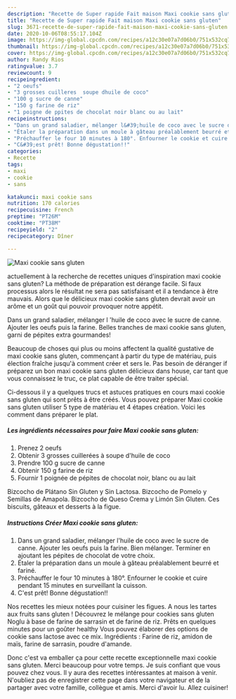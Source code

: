 ```yaml
---
description: "Recette de Super rapide Fait maison Maxi cookie sans gluten"
title: "Recette de Super rapide Fait maison Maxi cookie sans gluten"
slug: 3671-recette-de-super-rapide-fait-maison-maxi-cookie-sans-gluten
date: 2020-10-06T08:55:17.104Z
image: https://img-global.cpcdn.com/recipes/a12c30e07a7d06b0/751x532cq70/maxi-cookie-sans-gluten-photo-principale-de-la-recette.jpg
thumbnail: https://img-global.cpcdn.com/recipes/a12c30e07a7d06b0/751x532cq70/maxi-cookie-sans-gluten-photo-principale-de-la-recette.jpg
cover: https://img-global.cpcdn.com/recipes/a12c30e07a7d06b0/751x532cq70/maxi-cookie-sans-gluten-photo-principale-de-la-recette.jpg
author: Randy Rios
ratingvalue: 3.7
reviewcount: 9
recipeingredient:
- "2 oeufs"
- "3 grosses cuilleres  soupe dhuile de coco"
- "100 g sucre de canne"
- "150 g farine de riz"
- "1 poigne de ppites de chocolat noir blanc ou au lait"
recipeinstructions:
- "Dans un grand saladier, mélanger l&#39;huile de coco avec le sucre de canne. Ajouter les oeufs puis la farine. Bien mélanger. Terminer en ajoutant les pépites de chocolat de votre choix."
- "Étaler la préparation dans un moule à gâteau préalablement beurré et fariné."
- "Préchauffer le four 10 minutes à 180°. Enfourner le cookie et cuire pendant 15 minutes en surveillant la cuisson."
- "C&#39;est prêt! Bonne dégustation!!"
categories:
- Recette
tags:
- maxi
- cookie
- sans

katakunci: maxi cookie sans 
nutrition: 170 calories
recipecuisine: French
preptime: "PT26M"
cooktime: "PT38M"
recipeyield: "2"
recipecategory: Dîner

---
```



![Maxi cookie sans gluten](https://img-global.cpcdn.com/recipes/a12c30e07a7d06b0/751x532cq70/maxi-cookie-sans-gluten-photo-principale-de-la-recette.jpg)

actuellement à la recherche de recettes uniques d'inspiration maxi cookie sans gluten? La méthode de préparation est dérange facile. Si faux processus alors le résultat ne sera pas satisfaisant et il a tendance à être mauvais. Alors que le délicieux maxi cookie sans gluten devrait avoir un arôme et un goût qui pouvoir provoquer notre appétit.

Dans un grand saladier, mélanger l &#39;huile de coco avec le sucre de canne. Ajouter les oeufs puis la farine. Belles tranches de maxi cookie sans gluten, garni de pépites extra gourmandes!

Beaucoup de choses qui plus ou moins affectent la qualité gustative de maxi cookie sans gluten, commençant à partir du type de matériau, puis élection fraîche jusqu'à comment créer et sers le. Pas besoin de déranger if préparez un bon maxi cookie sans gluten délicieux dans house, car tant que vous connaissez le truc, ce plat capable de être traiter spécial.


Ci-dessous il y a quelques trucs et astuces pratiques en cours maxi cookie sans gluten qui sont prêts à être créés. Vous pouvez préparer Maxi cookie sans gluten utiliser 5 type de matériau et 4 étapes création. Voici les comment dans préparer le plat.

<!--inarticleads1-->

##### Les ingrédients nécessaires pour faire Maxi cookie sans gluten:

1. Prenez 2 oeufs
1. Obtenir 3 grosses cuillerées à soupe d&#39;huile de coco
1. Prendre 100 g sucre de canne
1. Obtenir 150 g farine de riz
1. Fournir 1 poignée de pépites de chocolat noir, blanc ou au lait


Bizcocho de Plátano Sin Gluten y Sin Lactosa. Bizcocho de Pomelo y Semillas de Amapola. Bizcocho de Queso Crema y Limón Sin Gluten. Ces biscuits, gâteaux et desserts à la figue. 

<!--inarticleads2-->

##### Instructions Créer Maxi cookie sans gluten:

1. Dans un grand saladier, mélanger l&#39;huile de coco avec le sucre de canne. Ajouter les oeufs puis la farine. Bien mélanger. Terminer en ajoutant les pépites de chocolat de votre choix.
1. Étaler la préparation dans un moule à gâteau préalablement beurré et fariné.
1. Préchauffer le four 10 minutes à 180°. Enfourner le cookie et cuire pendant 15 minutes en surveillant la cuisson.
1. C&#39;est prêt! Bonne dégustation!!


Nos recettes les mieux notées pour cuisiner les figues. A nous les tartes aux fruits sans gluten ! Découvrez le mélange pour cookies sans gluten Noglu à base de farine de sarrasin et de farine de riz. Prêts en quelques minutes pour un goûter healthy Vous pouvez élaborer des options de cookie sans lactose avec ce mix. Ingrédients : Farine de riz, amidon de maïs, farine de sarrasin, poudre d&#39;amande. 


Donc c'est va emballer ça pour cette recette exceptionnelle maxi cookie sans gluten. Merci beaucoup pour votre temps. Je suis confiant que vous pouvez chez vous. Il y aura des recettes  intéressantes at maison à venir. N'oubliez pas de enregistrer cette page dans votre navigateur et de la partager avec votre famille, collègue et amis. Merci d'avoir lu. Allez cuisiner!
